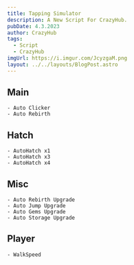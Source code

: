 ```yaml
---
title: Tapping Simulator
description: A New Script For CrazyHub.
pubDate: 4.3.2023
author: CrazyHub
tags:
  - Script
  - CrazyHub
imgUrl: https://i.imgur.com/JcyzgaM.png
layout: ../../layouts/BlogPost.astro
---
```



## Main
```
- Auto Clicker
- Auto Rebirth
```

## Hatch
```
- AutoHatch x1
- AutoHatch x3
- AutoHatch x4
```

## Misc
```
- Auto Rebirth Upgrade
- Auto Jump Upgrade
- Auto Gems Upgrade
- Auto Storage Upgrade
```

## Player
```
- WalkSpeed
```